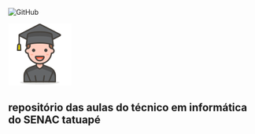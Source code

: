 ![GitHub](https://img.shields.io/github/license/lucas2k2/senactatuape)

![](https://github.com/lucas2k2/senactatuape/blob/main/senac.png)
## repositório das aulas do técnico em informática do SENAC tatuapé
